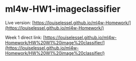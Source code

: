 # ml4w-HW1-imageclassifier

Live version:
[https://louiselessel.github.io/ml4w-Homework/](https://louiselessel.github.io/ml4w-Homework/)

Week 1 direct link:
[https://louiselessel.github.io/ml4w-Homework/HW%20W1%20image%20classifier/](https://louiselessel.github.io/ml4w-Homework/HW%20W1%20image%20classifier/)
